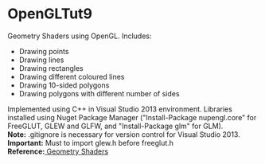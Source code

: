 OpenGLTut9
==========

Geometry Shaders using OpenGL. Includes:
* Drawing points
* Drawing lines
* Drawing rectangles
* Drawing different coloured lines
* Drawing 10-sided polygons
* Drawing polygons with different number of sides

Implemented using C++ in Visual Studio 2013 environment. Libraries installed using Nuget Package Manager ("Install-Package nupengl.core" for FreeGLUT, GLEW and GLFW, and "Install-Package glm" for GLM). 
<br><b>Note:</b> .gitignore is necessary for version control for Visual Studio 2013.
<br><b>Important:</b> Must to import glew.h before freeglut.h
<br><b>Reference:</b><a href="https://open.gl/geometry"> Geometry Shaders</a>
